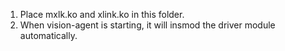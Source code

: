 1. Place mxlk.ko and xlink.ko in this folder.
2. When vision-agent is starting, it will insmod the driver module automatically.
